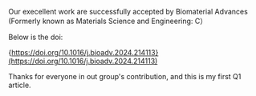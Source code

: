 Our execellent work are successfully accepted by Biomaterial Advances (Formerly known as Materials Science and Engineering: C）

Below is the doi:

{https://doi.org/10.1016/j.bioadv.2024.214113}(https://doi.org/10.1016/j.bioadv.2024.214113)

Thanks for everyone in out group's contribution, and this is my first Q1 article.
